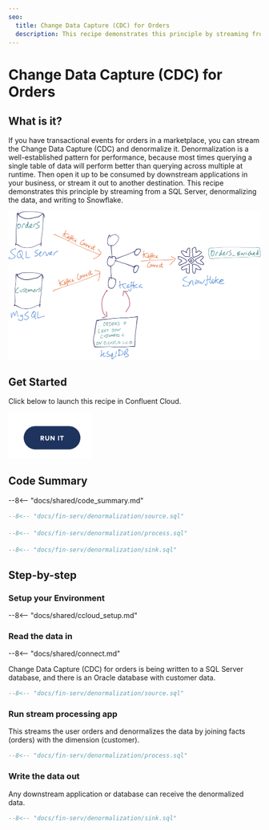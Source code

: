 ```yaml
---
seo:
  title: Change Data Capture (CDC) for Orders
  description: This recipe demonstrates this principle by streaming from a SQL Server, denormalizing the data, and writing to Snowflake.
---
```


# Change Data Capture (CDC) for Orders

## What is it?

If you have transactional events for orders in a marketplace, you can stream the Change Data Capture (CDC) and denormalize it.
Denormalization is a well-established pattern for performance, because most times querying a single table of data will perform better than querying across multiple at runtime.
Then open it up to be consumed by downstream applications in your business, or stream it out to another destination.
This recipe demonstrates this principle by streaming from a SQL Server, denormalizing the data, and writing to Snowflake. 

![denormalized](../../img/denormalized-data.png)

## Get Started

Click below to launch this recipe in Confluent Cloud.

![launch](../../img/launch.png)

## Code Summary

--8<-- "docs/shared/code_summary.md"

```sql
--8<-- "docs/fin-serv/denormalization/source.sql"

--8<-- "docs/fin-serv/denormalization/process.sql"

--8<-- "docs/fin-serv/denormalization/sink.sql"
```

## Step-by-step

### Setup your Environment

--8<-- "docs/shared/ccloud_setup.md"

### Read the data in

--8<-- "docs/shared/connect.md"

Change Data Capture (CDC) for orders is being written to a SQL Server database, and there is an Oracle database with customer data.

```sql
--8<-- "docs/fin-serv/denormalization/source.sql"
```

### Run stream processing app

This streams the user orders and denormalizes the data by joining facts (orders) with the dimension (customer).

```sql
--8<-- "docs/fin-serv/denormalization/process.sql"
```

### Write the data out

Any downstream application or database can receive the denormalized data.

```sql
--8<-- "docs/fin-serv/denormalization/sink.sql"
```
